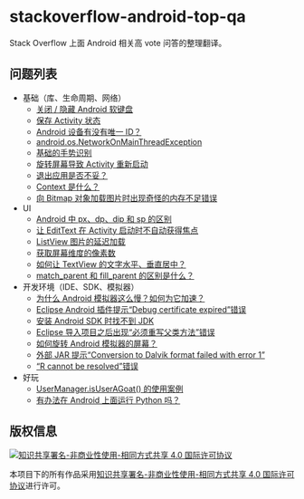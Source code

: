 # stackoverflow-android-top-qa

Stack Overflow 上面 Android 相关高 vote 问答的整理翻译。

## 问题列表

 - 基础（库、生命周期、网络）
   - [关闭 / 隐藏 Android 软键盘](https://github.com/7bitex/stackoverflow-android-top-qa/blob/master/contents/close-hide-the-android-soft-keyboard.md)
   - [保存 Activity 状态](https://github.com/7bitex/stackoverflow-android-top-qa/blob/master/contents/saving-activity-state-in-android.md)
   - [Android 设备有没有唯一 ID？](https://github.com/7bitex/stackoverflow-android-top-qa/blob/master/contents/is-there-a-unique-android-device-id.md)
   - [android.os.NetworkOnMainThreadException](https://github.com/7bitex/stackoverflow-android-top-qa/blob/master/contents/android-os-networkonmainthreadexception.md)
   - [基础的手势识别](https://github.com/7bitex/stackoverflow-android-top-qa/blob/master/contents/android-basic-gesture-detection.md)
   - [旋转屏幕导致 Activity 重新启动](https://github.com/7bitex/stackoverflow-android-top-qa/blob/master/contents/activity-restart-on-rotation-android.md)
   - [退出应用是否不妥？](https://github.com/7bitex/stackoverflow-android-top-qa/blob/master/contents/quitting-an-application-is-that-frowned-upon.md)
   - [Context 是什么？](https://github.com/7bitex/stackoverflow-android-top-qa/blob/master/contents/what-is-context-in-android.md)
   - [向 Bitmap 对象加载图片时出现奇怪的内存不足错误](https://github.com/7bitex/stackoverflow-android-top-qa/blob/master/contents/strange-out-of-memory-issue-while-loading-an-image-to-a-bitmap-object.md)
 - UI
   - [Android 中 px、dp、dip 和 sp 的区别](https://github.com/7bitex/stackoverflow-android-top-qa/blob/master/contents/difference-between-px-dp-dip-and-sp-in-android.md)
   - [让 EditText 在 Activity 启动时不自动获得焦点](https://github.com/7bitex/stackoverflow-android-top-qa/blob/master/contents/stop-edittext-from-gaining-focus-at-activity-startup.md)
   - [ListView 图片的延迟加载](https://github.com/7bitex/stackoverflow-android-top-qa/blob/master/contents/lazy-load-of-images-in-listview.md)
   - [获取屏幕维度的像素数](https://github.com/7bitex/stackoverflow-android-top-qa/blob/master/contents/get-screen-dimensions-in-pixels.md)
   - [如何让 TextView 的文字水平、垂直居中？](https://github.com/7bitex/stackoverflow-android-top-qa/blob/master/contents/how-do-i-center-text-horizontally-and-vertically-in-a-textview-in-android.md)
   - [match_parent 和 fill_parent 的区别是什么？](https://github.com/7bitex/stackoverflow-android-top-qa/blob/master/contents/what-is-the-difference-between-match-parent-and-fill-parent.md)
 - 开发环境（IDE、SDK、模拟器）
   - [为什么 Android 模拟器这么慢？如何为它加速？](https://github.com/7bitex/stackoverflow-android-top-qa/blob/master/contents/why-is-the-android-emulator-so-slow-how-can-we-speed-up-the-android-emulator.md)
   - [Eclipse Android 插件提示“Debug certificate expired”错误](https://github.com/7bitex/stackoverflow-android-top-qa/blob/master/contents/debug-certificate-expired-error-in-eclipse-android-plugins.md)
   - [安装 Android SDK 时找不到 JDK](https://github.com/7bitex/stackoverflow-android-top-qa/blob/master/contents/android-sdk-installation-doesnt-find-jdk.md)
   - [Eclipse 导入项目之后出现“必须重写父类方法”错误](https://github.com/7bitex/stackoverflow-android-top-qa/blob/master/contents/must-override-a-superclass-method-errors-after-importing-a-project-into-eclipse.md)
   - [如何旋转 Android 模拟器的屏幕？](https://github.com/7bitex/stackoverflow-android-top-qa/blob/master/contents/how-to-rotate-the-android-emulator-display.md)
   - [外部 JAR 提示“Conversion to Dalvik format failed with error 1”](https://github.com/7bitex/stackoverflow-android-top-qa/blob/master/contents/conversion-to-dalvik-format-failed-with-error-1-on-external-jar.md)
   - [“R cannot be resolved”错误](https://github.com/7bitex/stackoverflow-android-top-qa/blob/master/contents/r-cannot-be-resolved-android-error.md)
 - 好玩
   - [UserManager.isUserAGoat() 的使用案例](https://github.com/7bitex/stackoverflow-android-top-qa/blob/master/contents/proper-use-cases-for-android-usermanager-isuseragoat.md)
   - [有办法在 Android 上面运行 Python 吗？](https://github.com/7bitex/stackoverflow-android-top-qa/blob/master/contents/is-there-a-way-to-run-python-on-android.md)

## 版权信息

[![知识共享署名-非商业性使用-相同方式共享 4.0 国际许可协议](https://i.creativecommons.org/l/by-nc-sa/4.0/88x31.png)](http://creativecommons.org/licenses/by-nc-sa/4.0/)

本项目下的所有作品采用[知识共享署名-非商业性使用-相同方式共享 4.0 国际许可协议](http://creativecommons.org/licenses/by-nc-sa/4.0/)进行许可。
